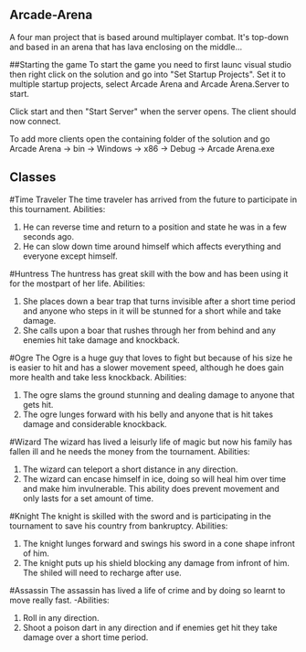 ## Arcade-Arena
A four man project that is based around multiplayer combat. It's top-down and based in an arena that has lava enclosing on the middle...

##Starting the game
To start the game you need to first launc visual studio then right click on the solution and go into "Set Startup Projects". 
Set it to multiple startup projects, select Arcade Arena and Arcade Arena.Server to start.

Click start and then "Start Server" when the server opens. The client should now connect.

To add more clients open the containing folder of the solution and go 
Arcade Arena -> bin -> Windows -> x86 -> Debug -> Arcade Arena.exe


## Classes
#Time Traveler
The time traveler has arrived from the future to participate in this tournament. 
Abilities:
1. He can reverse time and return to a position and state he was in a few seconds ago.
2. He can slow down time around himself which affects everything and everyone except himself.

#Huntress
The huntress has great skill with the bow and has been using it for the mostpart of her life.
Abilities:
1. She places down a bear trap that turns invisible after a short time period and anyone who steps in it will be stunned for a short while and take damage.
2. She calls upon a boar that rushes through her from behind and any enemies hit take damage and knockback.

#Ogre
The Ogre is a huge guy that loves to fight but because of his size he is easier to hit and has a slower movement speed, although he does gain more health and take less knockback.
Abilities:
1. The ogre slams the ground stunning and dealing damage to anyone that gets hit.
2. The ogre lunges forward with his belly and anyone that is hit takes damage and considerable knockback.

#Wizard
The wizard has lived a leisurly life of magic but now his family has fallen ill and he needs the money from the tournament.
Abilities:
1. The wizard can teleport a short distance in any direction.
2. The wizard can encase himself in ice, doing so will heal him over time and make him invulnerable. This ability does prevent movement and only lasts for a set amount of time.

#Knight
The knight is skilled with the sword and is participating in the tournament to save his country from bankruptcy.
Abilities:
1. The knight lunges forward and swings his sword in a cone shape infront of him.
2. The knight puts up his shield blocking any damage from infront of him. The shiled will need to recharge after use.

#Assassin
The assassin has lived a life of crime and by doing so learnt to move really fast.
-Abilities:
1. Roll in any direction.
2. Shoot a poison dart in any direction and if enemies get hit they take damage over a short time period.
